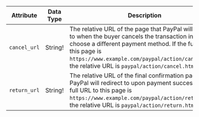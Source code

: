 Attribute |  Data Type | Description
--- | --- | ---
`cancel_url` | String! | The relative URL of the page that PayPal will redirect to when the buyer cancels the transaction in order to choose a different payment method. If the full URL to this page is `https://www.example.com/paypal/action/cancel.html`, the relative URL is `paypal/action/cancel.html`
`return_url` | String! | The relative URL of the final confirmation page that PayPal will redirect to upon payment success. If the full URL to this page is `https://www.example.com/paypal/action/return.html`, the relative URL is `paypal/action/return.html`
